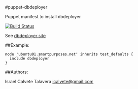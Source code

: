 #puppet-dbdeployer

Puppet manifest to install dbdeployer 

[![Build Status](https://secure.travis-ci.org/icalvete/puppet-dbdeployer.png)](http://travis-ci.org/icalvete/puppet-dbdeployer)

See [dbdeployer site](https://www.dbdeployer.com/)

##Example:

```puppet
node 'ubuntu01.smartpurposes.net' inherits test_defaults {
  include dbdeployer
}
```

##Authors:

Israel Calvete Talavera <icalvete@gmail.com>
